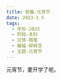 ```yaml
---
title: 短篇-元宵节
date: 2023-2-5
tags:
  - 年份-2023
  - 阶段-本科
  - 文体-随笔
  - 篇幅-碎碎念
  - 主题-元宵节
---
```


元宵节，要开学了呢。